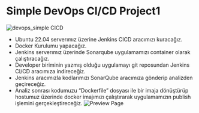 # Simple DevOps CI/CD Project1
![devops_simple CICD](https://github.com/user-attachments/assets/01f7d74c-1c2f-4be0-a501-fd0f8d6567ad)

- Ubuntu 22.04 serverımız üzerine Jenkins CICD aracımızı kuracağız.
- Docker Kurulumu yapacağız.
- Jenkins serverımız üzerinde Sonarqube uygulamamızı container olarak çalıştıracağız.
- Developer biriminin yazmış olduğu uygulamayı git reposundan Jenkins CI/CD aracımıza indireceğiz.
- Jenkins aracımızla kodlarımızı SonarQube aracımıza gönderip analizden geçireceğiz.
- Analiz sonrası kodumuzu “Dockerfile” dosyası ile bir imaja dönüştürüp hostumuz üzerinde docker imajımızı çalıştırarak uygulamamızın publish işlemini gerçekleştireceğiz.
![Preview Page](https://raw.githubusercontent.com/serdarby/Simple-DevOps-CI-CD-Project1/refs/heads/main/web_page.png)


